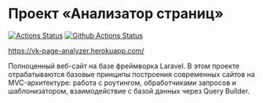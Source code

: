 # Проект «Анализатор страниц»

[![Actions Status](https://github.com/bysynth/php-project-lvl3/workflows/hexlet-check/badge.svg)](https://github.com/bysynth/php-project-lvl3/actions)
[![Github Actions Status](https://github.com/bysynth/php-project-lvl3/workflows/CI/badge.svg)](https://github.com/bysynth/php-project-lvl3/actions)

https://vk-page-analyzer.herokuapp.com/

Полноценный веб-сайт на базе фреймворка Laravel. В этом проекте отрабатываются базовые принципы построения современных
сайтов на MVC-архитектуре: работа с роутингом, обработчиками запросов и шаблонизатором, взаимодействие с базой данных
через Query Builder.
